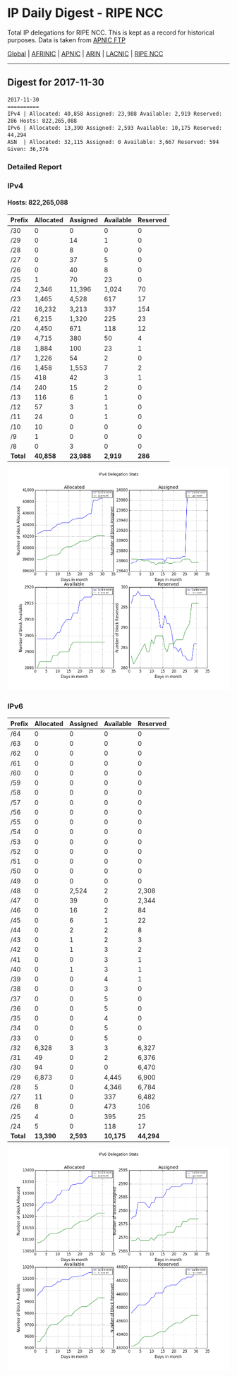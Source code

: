 # IP Daily Digest - RIPE NCC

Total IP delegations for RIPE NCC. This is kept as a record for historical purposes. Data is taken from [APNIC FTP](https://ftp.apnic.net/)

[Global](https://github.com/csmets/IP-Daily-Digest) | [AFRINIC](https://github.com/csmets/IP-Daily-Digest/tree/master/archives/AFRINIC) | [APNIC](https://github.com/csmets/IP-Daily-Digest/tree/master/archives/APNIC) | [ARIN](https://github.com/csmets/IP-Daily-Digest/tree/master/archives/ARIN) | [LACNIC](https://github.com/csmets/IP-Daily-Digest/tree/master/archives/LACNIC) | [RIPE NCC](https://github.com/csmets/IP-Daily-Digest/tree/master/archives/RIPE_NCC)

---

## Digest for 2017-11-30
```
2017-11-30
==========
IPv4 | Allocated: 40,858 Assigned: 23,988 Available: 2,919 Reserved: 286 Hosts: 822,265,088
IPv6 | Allocated: 13,390 Assigned: 2,593 Available: 10,175 Reserved: 44,294
ASN  | Allocated: 32,115 Assigned: 0 Available: 3,667 Reserved: 594 Given: 36,376
```

### Detailed Report

### IPv4

#### Hosts: **822,265,088**

| Prefix | Allocated | Assigned | Available | Reserved |
| ----- | ----- | ----- | ----- | ----- |
| /30 | 0 | 0 | 0 | 0 |
| /29 | 0 | 14 | 1 | 0 |
| /28 | 0 | 8 | 0 | 0 |
| /27 | 0 | 37 | 5 | 0 |
| /26 | 0 | 40 | 8 | 0 |
| /25 | 1 | 70 | 23 | 0 |
| /24 | 2,346 | 11,396 | 1,024 | 70 |
| /23 | 1,465 | 4,528 | 617 | 17 |
| /22 | 16,232 | 3,213 | 337 | 154 |
| /21 | 6,215 | 1,320 | 225 | 23 |
| /20 | 4,450 | 671 | 118 | 12 |
| /19 | 4,715 | 380 | 50 | 4 |
| /18 | 1,884 | 100 | 23 | 1 |
| /17 | 1,226 | 54 | 2 | 0 |
| /16 | 1,458 | 1,553 | 7 | 2 |
| /15 | 418 | 42 | 3 | 1 |
| /14 | 240 | 15 | 2 | 0 |
| /13 | 116 | 6 | 1 | 0 |
| /12 | 57 | 3 | 1 | 0 |
| /11 | 24 | 0 | 1 | 0 |
| /10 | 10 | 0 | 0 | 0 |
| /9 | 1 | 0 | 0 | 0 |
| /8 | 0 | 3 | 0 | 0 |
| **Total** | **40,858** | **23,988** | **2,919** | **286** |

![ipv4-stats](ipv4-figure.png)

### IPv6

| Prefix | Allocated | Assigned | Available | Reserved |
| ----- | ----- | ----- | ----- | ----- |
| /64 | 0 | 0 | 0 | 0 |
| /63 | 0 | 0 | 0 | 0 |
| /62 | 0 | 0 | 0 | 0 |
| /61 | 0 | 0 | 0 | 0 |
| /60 | 0 | 0 | 0 | 0 |
| /59 | 0 | 0 | 0 | 0 |
| /58 | 0 | 0 | 0 | 0 |
| /57 | 0 | 0 | 0 | 0 |
| /56 | 0 | 0 | 0 | 0 |
| /55 | 0 | 0 | 0 | 0 |
| /54 | 0 | 0 | 0 | 0 |
| /53 | 0 | 0 | 0 | 0 |
| /52 | 0 | 0 | 0 | 0 |
| /51 | 0 | 0 | 0 | 0 |
| /50 | 0 | 0 | 0 | 0 |
| /49 | 0 | 0 | 0 | 0 |
| /48 | 0 | 2,524 | 2 | 2,308 |
| /47 | 0 | 39 | 0 | 2,344 |
| /46 | 0 | 16 | 2 | 84 |
| /45 | 0 | 6 | 1 | 22 |
| /44 | 0 | 2 | 2 | 8 |
| /43 | 0 | 1 | 2 | 3 |
| /42 | 0 | 1 | 3 | 2 |
| /41 | 0 | 0 | 3 | 1 |
| /40 | 0 | 1 | 3 | 1 |
| /39 | 0 | 0 | 4 | 1 |
| /38 | 0 | 0 | 3 | 0 |
| /37 | 0 | 0 | 5 | 0 |
| /36 | 0 | 0 | 5 | 0 |
| /35 | 0 | 0 | 4 | 0 |
| /34 | 0 | 0 | 5 | 0 |
| /33 | 0 | 0 | 5 | 0 |
| /32 | 6,328 | 3 | 3 | 6,327 |
| /31 | 49 | 0 | 2 | 6,376 |
| /30 | 94 | 0 | 0 | 6,470 |
| /29 | 6,873 | 0 | 4,445 | 6,900 |
| /28 | 5 | 0 | 4,346 | 6,784 |
| /27 | 11 | 0 | 337 | 6,482 |
| /26 | 8 | 0 | 473 | 106 |
| /25 | 4 | 0 | 395 | 25 |
| /24 | 5 | 0 | 118 | 17 |
| **Total** | **13,390** | **2,593** | **10,175** | **44,294** |

![ipv6-stats](ipv6-figure.png)